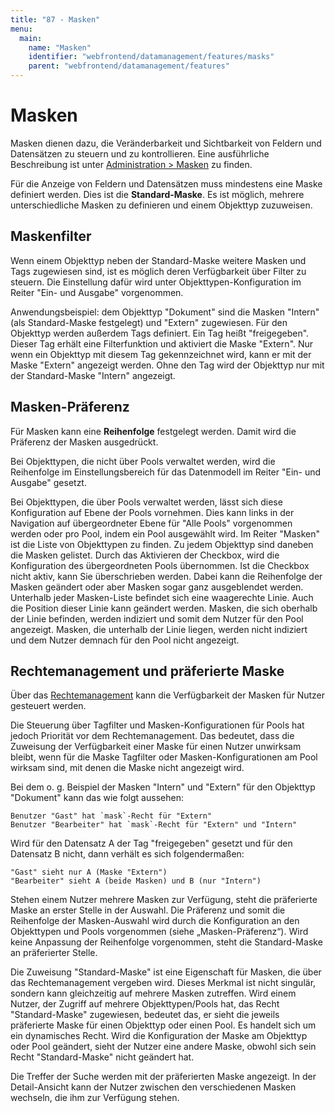 ```yaml
---
title: "87 - Masken"
menu:
  main:
    name: "Masken"
    identifier: "webfrontend/datamanagement/features/masks"
    parent: "webfrontend/datamanagement/features"
---
```

# Masken

Masken dienen dazu, die Veränderbarkeit und Sichtbarkeit von Feldern und Datensätzen zu steuern und zu kontrollieren. Eine ausführliche Beschreibung ist unter [Administration > Masken](../../../administration/datamodel/mask) zu finden.

Für die Anzeige von Feldern und Datensätzen muss mindestens eine Maske definiert werden. Dies ist die **Standard-Maske**. Es ist möglich, mehrere unterschiedliche Masken zu definieren und einem Objekttyp zuzuweisen.

## Maskenfilter

Wenn einem Objekttyp neben der Standard-Maske weitere Masken und Tags zugewiesen sind, ist es möglich deren Verfügbarkeit über Filter zu steuern. Die Einstellung dafür wird unter Objekttypen-Konfiguration im Reiter "Ein- und Ausgabe" vorgenommen.

Anwendungsbeispiel: dem Objekttyp "Dokument" sind die Masken "Intern" (als Standard-Maske festgelegt) und "Extern" zugewiesen. Für den Objekttyp werden außerdem Tags definiert. Ein Tag heißt "freigegeben". Dieser Tag erhält eine Filterfunktion und aktiviert die Maske "Extern". Nur wenn ein Objekttyp mit diesem Tag gekennzeichnet wird, kann er mit der Maske "Extern" angezeigt werden. Ohne den Tag wird der Objekttyp nur mit der Standard-Maske "Intern" angezeigt.

## Masken-Präferenz

Für Masken kann eine **Reihenfolge** festgelegt werden. Damit wird die Präferenz der Masken ausgedrückt.

Bei Objekttypen, die nicht über Pools verwaltet werden, wird die Reihenfolge im Einstellungsbereich für das Datenmodell im Reiter "Ein- und Ausgabe" gesetzt.

Bei Objekttypen, die über Pools verwaltet werden, lässt sich diese Konfiguration auf Ebene der Pools vornehmen. Dies kann links in der Navigation auf übergeordneter Ebene für "Alle Pools" vorgenommen werden oder pro Pool, indem ein Pool ausgewählt wird. Im Reiter "Masken" ist die Liste von Objekttypen zu finden. Zu jedem Objekttyp sind daneben die Masken gelistet. Durch das Aktivieren der Checkbox, wird die Konfiguration des übergeordneten Pools übernommen. Ist die Checkbox nicht aktiv, kann Sie überschrieben werden. Dabei kann die Reihenfolge der Masken geändert oder aber Masken sogar ganz ausgeblendet werden. Unterhalb jeder Masken-Liste befindet sich eine waagerechte Linie. Auch die Position dieser Linie kann geändert werden. Masken, die sich oberhalb der Linie befinden, werden indiziert und somit dem Nutzer für den Pool angezeigt. Masken, die unterhalb der Linie liegen, werden nicht indiziert und dem Nutzer demnach für den Pool nicht angezeigt.

## Rechtemanagement und präferierte Maske

Über das [Rechtemanagement](../../../rightsmanagement) kann die Verfügbarkeit der Masken für Nutzer gesteuert werden.

Die Steuerung über Tagfilter und Masken-Konfigurationen für Pools hat jedoch Priorität vor dem Rechtemanagement. Das bedeutet, dass die Zuweisung der Verfügbarkeit einer Maske für einen Nutzer unwirksam bleibt, wenn für die Maske Tagfilter oder Masken-Konfigurationen am Pool wirksam sind, mit denen die Maske nicht angezeigt wird.

Bei dem o. g. Beispiel der Masken "Intern" und "Extern" für den Objekttyp "Dokument" kann das wie folgt aussehen:

    Benutzer "Gast" hat `mask`-Recht für "Extern"
    Benutzer "Bearbeiter" hat `mask`-Recht für "Extern" und "Intern"

Wird für den Datensatz A der Tag "freigegeben" gesetzt und für den Datensatz B nicht, dann verhält es sich folgendermaßen:

    "Gast" sieht nur A (Maske "Extern")
    "Bearbeiter" sieht A (beide Masken) und B (nur "Intern")

Stehen einem Nutzer mehrere Masken zur Verfügung, steht die präferierte Maske an erster Stelle in der Auswahl. Die Präferenz und somit die Reihenfolge der Masken-Auswahl wird durch die Konfiguration an den Objekttypen und Pools vorgenommen (siehe „Masken-Präferenz“). Wird keine Anpassung der Reihenfolge vorgenommen, steht die Standard-Maske an präferierter Stelle.

Die Zuweisung "Standard-Maske" ist eine Eigenschaft für Masken, die über das Rechtemanagement vergeben wird. Dieses Merkmal ist nicht singulär, sondern kann gleichzeitig auf mehrere Masken zutreffen. Wird einem Nutzer, der Zugriff auf mehrere Objekttypen/Pools hat, das Recht  "Standard-Maske" zugewiesen, bedeutet das, er sieht die jeweils präferierte Maske für einen Objekttyp oder einen Pool. Es handelt sich um ein dynamisches Recht. Wird die Konfiguration der Maske am Objekttyp oder Pool geändert, sieht der Nutzer eine andere Maske, obwohl sich sein Recht "Standard-Maske" nicht geändert hat.

Die Treffer der Suche werden mit der präferierten Maske angezeigt. In der Detail-Ansicht kann der Nutzer zwischen den verschiedenen Masken wechseln, die ihm zur Verfügung stehen.
